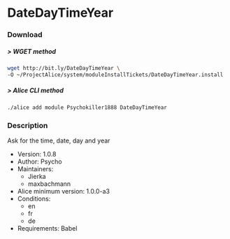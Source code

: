 # DateDayTimeYear

### Download

##### > WGET method
```bash
wget http://bit.ly/DateDayTimeYear \
-O ~/ProjectAlice/system/moduleInstallTickets/DateDayTimeYear.install
```

##### > Alice CLI method
```bash
./alice add module Psychokiller1888 DateDayTimeYear
```

### Description
Ask for the time, date, day and year

- Version: 1.0.8
- Author: Psycho
- Maintainers:
  - Jierka
  - maxbachmann
- Alice minimum version: 1.0.0-a3
- Conditions:
  - en
  - fr
  - de
- Requirements: Babel
